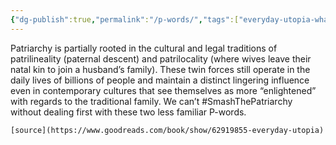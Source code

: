 ```yaml
---
{"dg-publish":true,"permalink":"/p-words/","tags":["everyday-utopia-what-2000-years-of-wild-experiments-can-teach-us-about-the-good-life"],"created":"","updated":""}
---
```


Patriarchy is partially rooted in the cultural and legal traditions of patrilineality (paternal descent) and patrilocality (where wives leave their natal kin to join a husband’s family). These twin forces still operate in the daily lives of billions of people and maintain a distinct lingering influence even in contemporary cultures that see themselves as more “enlightened” with regards to the traditional family. We can’t #SmashThePatriarchy without dealing first with these two less familiar P-words.

	[source](https://www.goodreads.com/book/show/62919855-everyday-utopia)
